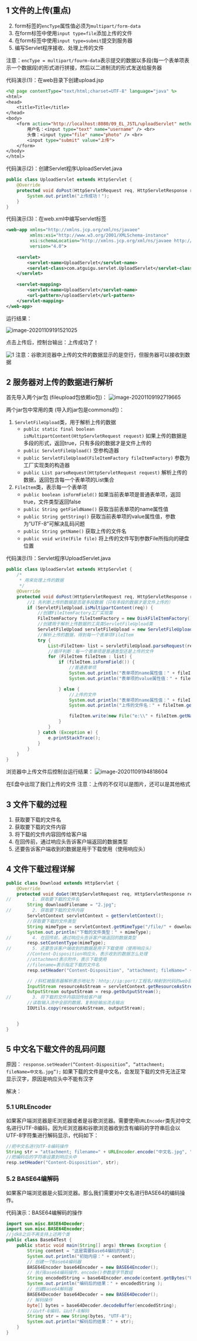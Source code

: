 ## 1 文件的上传(重点)

2. form标签的`encType`属性值必须为`multipart/form-data`
3. 在form标签中使用`input type=file`添加上传的文件
4. 在form标签中使用`input type=submit`提交到服务器
5. 编写Servlet程序接收、处理上传的文件

注意：`encType = multipart/fourm-data`表示提交的数据以多段(每一个表单项表示一个数据段)的形式进行拼接，然后以二进制流的形式发送给服务器

代码演示(1)：在web目录下创建upload.jsp

```jsp
<%@ page contentType="text/html;charset=UTF-8" language="java" %>
<html>
<head>
    <title>Title</title>
</head>
<body>
    <form action="http://localhost:8080/09_EL_JSTL/uploadServlet" method="post" enctype="multipart/form-data">
        用户名：<input type="text" name="username" /> <br>
        头像：<input type="file" name="photo" /> <br>
        <input type="submit" value="上传">
    </form>
</body>
</html>

```

代码演示(2)：创建Servlet程序UploadServlet.java

```java
public class UploadServlet extends HttpServlet {
    @Override
    protected void doPost(HttpServletRequest req, HttpServletResponse resp) throws ServletException, IOException {
        System.out.println("上传成功！");
    }
}
```

代码演示(3)：在web.xml中编写servlet标签

```xml
<web-app xmlns="http://xmlns.jcp.org/xml/ns/javaee"
         xmlns:xsi="http://www.w3.org/2001/XMLSchema-instance"
         xsi:schemaLocation="http://xmlns.jcp.org/xml/ns/javaee http://xmlns.jcp.org/xml/ns/javaee/web-app_4_0.xsd"
         version="4.0">
    
    <servlet>
        <servlet-name>UploadServlet</servlet-name>
        <servlet-class>com.atguigu.servlet.UploadServlet</servlet-class>
    </servlet>
    
    <servlet-mapping>
        <servlet-name>UploadServlet</servlet-name>
        <url-pattern>/uploadServlet</url-pattern>
    </servlet-mapping>
</web-app>
```

运行结果：

![image-20201109191521025](https://gitee.com/jchenTech/images/raw/master/img/20201109191521.png)

点击上传后，控制台输出：上传成功了！



![1](https://gitee.com/jchenTech/images/raw/master/img/20201109192449.jpg)
注意：谷歌浏览器中上传的文件的数据显示的是空行，但服务器可以接收到数据

## 2 服务器对上传的数据进行解析

 首先导入两个jar包 (fileupload包依赖io包)：
![image-20201109192719665](https://gitee.com/jchenTech/images/raw/master/img/20201109192719.png)



两个jar包中常用的类 (导入的jar包是commons的)：

1. `ServletFileUpload`类，用于解析上传的数据
   * `public static final boolean isMultipartContent(HttpServletRequest request)`
     如果上传的数据是多段的形式，返回true，只有多段的数据才是文件上传的
   * `public ServletFileUpload()`
     空参构造器
   * `public ServletFileUpload(FileItemFactory fileItemFactory)`
     参数为工厂实现类的构造器
   * `public List parseRequest(HttpServletRequest request)`
     解析上传的数据，返回包含每一个表单项的List集合
2. `FileItem`类，表示每一个表单项
   * `public boolean isFormField()`
     如果当前表单项是普通表单项，返回true，文件类型返回false
   * `public String getFieldName()`
     获取当前表单项的name属性值
   * `public String getString()`
     获取当前表单项的value属性值，参数为”UTF-8”可解决乱码问题
   * `public String getName()`
     获取上传的文件名
   * `public void write(File file)`
     将上传的文件写到参数File所指向的硬盘位置



代码演示(1)：Servlet程序UploadServlet.java

```java
public class UploadServlet extends HttpServlet {
    /*
     * 用来处理上传的数据
     */
    @Override
    protected void doPost(HttpServletRequest req, HttpServletResponse resp) throws ServletException, IOException {
        //1 先判断上传的数据是否是多段数据（只有多段的数据才是文件上传的）
        if (ServletFileUpload.isMultipartContent(req)) {
            //创建FileItemFactory工厂实现类
            FileItemFactory fileItemFactory = new DiskFileItemFactory();
            //创建用于解析上传数据的工具类ServletFileUpload类
            ServletFileUpload servletFileUpload = new ServletFileUpload(fileItemFactory);
            //解析上传的数据，得到每一个表单项FileItem
            try {
                List<FileItem> list = servletFileUpload.parseRequest(req);
                //循环判断：每一个表单项是普通类型还是上传的文件
                for (FileItem fileItem : list) {
                    if (fileItem.isFormField()) {
                        //普通表单项
                        System.out.println("表单项的name属性值：" + fileItem.getFieldName());
                        System.out.println("表单项的value属性值：" + fileItem.getString("UTF-8"));

                    } else {
                        //上传的文件
                        System.out.println("表单项的name属性值：" + fileItem.getFieldName());
                        System.out.println("上传的文件名：" + fileItem.getName());

                        fileItem.write(new File("e:\\" + fileItem.getName()));
                    }
                }
            } catch (Exception e) {
                e.printStackTrace();
            }
        }
    }
}
```


浏览器中上传文件后控制台运行结果：
![image-20201109194818604](https://gitee.com/jchenTech/images/raw/master/img/20201109194818.png)

在E盘中出现了我们上传的文件
注意：上传的不仅可以是图片，还可以是其他格式

## 3 文件下载的过程

1. 获取要下载的文件名
2. 获取要下载的文件内容
3. 将下载的文件内容回传给客户端
4. 在回传前，通过响应头告诉客户端返回的数据类型
5. 还要告诉客户端收到的数据是用于下载使用（使用响应头）

## 4 文件下载过程详解

```java
public class Download extends HttpServlet {
    @Override
    protected void doGet(HttpServletRequest req, HttpServletResponse resp) throws ServletException, IOException {
//        1. 获取要下载的文件名
        String downloadFilename = "2.jpg";
//        2. 获取要下载的文件内容
        ServletContext servletContext = getServletContext();
        //获取要下载的文件类型
        String mimeType = servletContext.getMimeType("/file/" + downloadFilename);
        System.out.println("下载的文件类型：" + mimeType);
//        4. 在回传前，通过响应头告诉客户端返回的数据类型
        resp.setContentType(mimeType);
//        5. 还要告诉客户端收到的数据是用于下载使用（使用响应头）
        //Content-Disposition响应头，表示收到的数据怎么处理
        //attachment表示附件，表示下载使用
        //filename=表示指定下载的文件名
        resp.setHeader("Content-Disposition", "attachment; fileName=" + downloadFilename);

        // /斜杠被服务器解析表示地址为：hhtp://ip:port/工程名/映射到代码的web目录
        InputStream resourceAsStream = servletContext.getResourceAsStream("/file/" + downloadFilename);
        OutputStream outputStream = resp.getOutputStream();
//        3. 将下载的文件内容回传给客户端
        //读取输入流中全部的数据，复制给输出流去输出
        IOUtils.copy(resourceAsStream, outputStream);


    }
}
```

## 5 中文名下载文件的乱码问题

原因：
`response.setHeader(“Content-Disposition”, “attachment; fileName=中文名.jpg”);`
如果下载的文件是中文名，会发现下载的文件无法正常显示汉字，原因是响应头中不能有汉字

解决： 

### 5.1 URLEncoder

如果客户端浏览器是IE浏览器或者是谷歌浏览器。需要使用`URLEncoder`类先对中文名进行UTF-8编码，因为IE浏览器和谷歌浏览器收到含有编码的字符串后会以UTF-8字符集进行解码显示，代码如下：

```java
//把中文名进行UTF-8编码操作
String str = "attachment; filename=" + URLEncoder.encode("中文名.jpg", "UTF-8");
//把编码后的字符串设置到响应头中
resp.setHeader("Content-Disposition", str);
```

### 5.2 BASE64编解码

如果客户端浏览器是火狐浏览器。那么我们需要对中文名进行BASE64的编码操作。

代码演示：BASE64编解码的操作

```java
import sun.misc.BASE64Decoder;
import sun.misc.BASE64Encoder;
//jdk8之后不再支持上述两个类
public class Base64Test {
    public static void main(String[] args) throws Exception {
        String content = "这是需要Base64编码的内容";
        System.out.println("初始内容：" + content);
        // 创建一个Base64编码器
        BASE64Encoder base64Encoder = new BASE64Encoder();
        // 执行Base64编码操作，encode()参数是字节数组
        String encodedString = base64Encoder.encode(content.getBytes("UTF-8"));
        System.out.println("编码后的结果：" + encodedString );
        // 创建Base64解码器
        BASE64Decoder base64Decoder = new BASE64Decoder();
        // 解码操作
        byte[] bytes = base64Decoder.decodeBuffer(encodedString);
        //以utf-8编码，以utf-8解码
        String str = new String(bytes, "UTF-8");
        System.out.println("解码后的结果：" + str);
    }
}
```